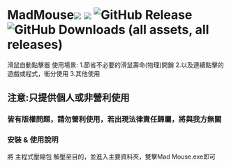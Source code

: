 # MadMouse![](https://img.shields.io/badge/Rates-5_stars-orange) ![](https://img.shields.io/badge/Only_personal_use_&__Non--profit-330033) ![GitHub Release]([https://img.shields.io/github/v/release/memtrain/MadMouse](https://github.com/memtrain/MadMouse/tree/main)) ![GitHub Downloads (all assets, all releases)](https://img.shields.io/github/downloads/memtrain/MadMouse/total)

滑鼠自動點擊器
使用場景:
1.節省不必要的滑鼠壽命(物理)開銷
2.以及連續點擊的遊戲或程式，衝分使用
3.其他使用
## 注意:只提供個人或非營利使用
### 皆有版權問題，請勿營利使用，若出現法律責任歸屬，將與我方無關

### 安裝 & 使用說明
將 主程式壓縮包 解壓至目的，並進入主要資料夾，雙擊Mad Mouse.exe即可
